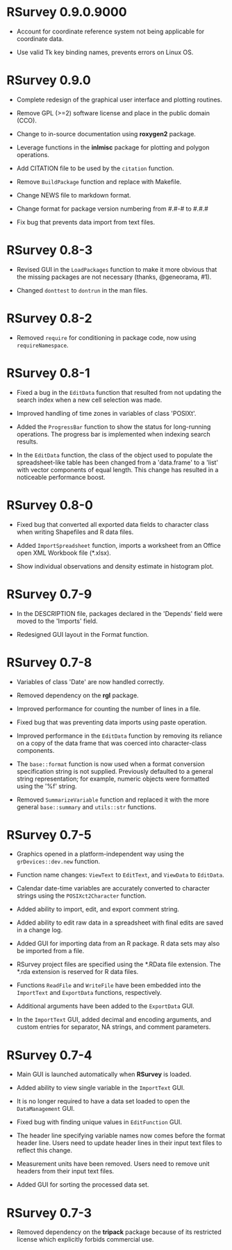 # RSurvey 0.9.0.9000

- Account for coordinate reference system not being applicable for coordinate data.

- Use valid Tk key binding names, prevents errors on Linux OS.

# RSurvey 0.9.0

- Complete redesign of the graphical user interface and plotting routines.

- Remove GPL (>=2) software license and place in the public domain (CCO).

- Change to in-source documentation using **roxygen2** package.

- Leverage functions in the **inlmisc** package for plotting and polygon operations.

- Add CITATION file to be used by the `citation` function.

- Remove `BuildPackage` function and replace with Makefile.

- Change NEWS file to markdown format.

- Change format for package version numbering from #.#-# to #.#.#

- Fix bug that prevents data import from text files.

# RSurvey 0.8-3

- Revised GUI in the `LoadPackages` function to make it more obvious that the
  missing packages are not necessary (thanks, @geneorama, #1).

- Changed `donttest` to `dontrun` in the man files.

# RSurvey 0.8-2

- Removed `require` for conditioning in package code, now using `requireNamespace`.

# RSurvey 0.8-1

- Fixed a bug in the `EditData` function that resulted from not updating the
  search index when a new cell selection was made.

- Improved handling of time zones in variables of class 'POSIXt'.

- Added the `ProgressBar` function to show the status for long-running operations.
  The progress bar is implemented when indexing search results.

- In the `EditData` function, the class of the object used to populate the
  spreadsheet-like table has been changed from a 'data.frame' to a 'list'
  with vector components of equal length.
  This change has resulted in a noticeable performance boost.

# RSurvey 0.8-0

- Fixed bug that converted all exported data fields to character class when
  writing Shapefiles and R data files.

- Added `ImportSpreadsheet` function, imports a worksheet from an Office open XML Workbook file (*.xlsx).

- Show individual observations and density estimate in histogram plot.

# RSurvey 0.7-9

- In the DESCRIPTION file, packages declared in the 'Depends' field were moved to the 'Imports' field.

- Redesigned GUI layout in the Format function.

# RSurvey 0.7-8

- Variables of class 'Date' are now handled correctly.

- Removed dependency on the **rgl** package.

- Improved performance for counting the number of lines in a file.

- Fixed bug that was preventing data imports using paste operation.

- Improved performance in the `EditData` function by removing its reliance on a
  copy of the data frame that was coerced into character-class components.

- The `base::format` function is now used when a format conversion specification string is not supplied.
  Previously defaulted to a general string representation; for example,
  numeric objects were formatted using the '%f' string.

- Removed `SummarizeVariable` function and replaced it with the more general
  `base::summary` and `utils::str` functions.

# RSurvey 0.7-5

- Graphics opened in a platform-independent way using the `grDevices::dev.new` function.

- Function name changes: `ViewText` to `EditText`, and `ViewData` to `EditData`.

- Calendar date-time variables are accurately converted to character strings
  using the `POSIXct2Character` function.

- Added ability to import, edit, and export comment string.

- Added ability to edit raw data in a spreadsheet with final edits are saved in a change log.

- Added GUI for importing data from an R package. R data sets may also be imported from a file.

- RSurvey project files are specified using the *.RData file extension.
  The *.rda extension is reserved for R data files.

- Functions `ReadFile` and `WriteFile` have been embedded into the
  `ImportText` and `ExportData` functions, respectively.

- Additional arguments have been added to the `ExportData` GUI.

- In the `ImportText` GUI, added decimal and encoding arguments, and custom
  entries for separator, NA strings, and comment parameters.

# RSurvey 0.7-4

- Main GUI is launched automatically when **RSurvey** is loaded.

- Added ability to view single variable in the `ImportText` GUI.

- It is no longer required to have a data set loaded to open the `DataManagement` GUI.

- Fixed bug with finding unique values in `EditFunction` GUI.

- The header line specifying variable names now comes before the format header line.
  Users need to update header lines in their input text files to reflect this change.

- Measurement units have been removed.
  Users need to remove unit headers from their input text files.

- Added GUI for sorting the processed data set.

# RSurvey 0.7-3

- Removed dependency on the **tripack** package because of its restricted
  license which explicitly forbids commercial use.
